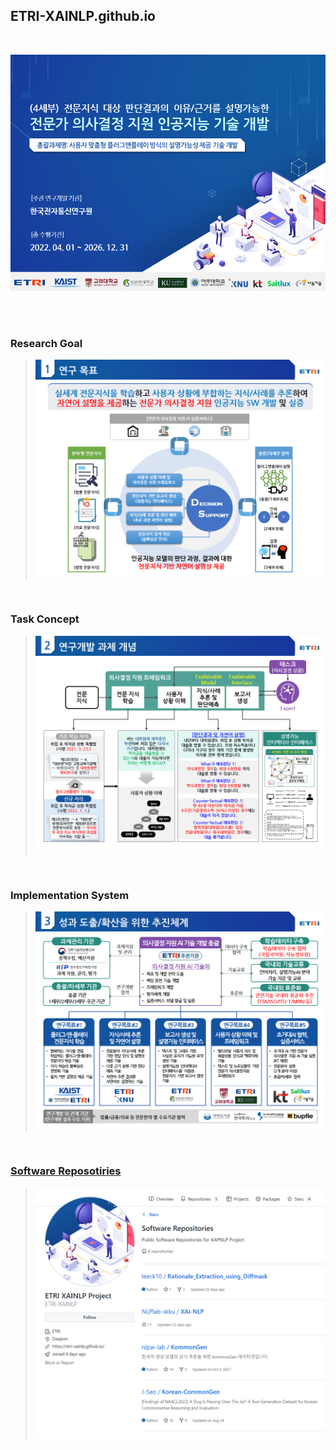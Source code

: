 ## ETRI-XAINLP.github.io

<br/>

![Cover](/img/intro/01_cover.png)

<br/>
<br/>

### Research Goal

> ![Goal](/img/intro/02_goal.png)

<br/>

### Task Concept

> ![Concept](/img/intro/03_concept.png)

<br/>

### Implementation System

> ![System](/img/intro/04_system.png)

<br/>

### [Software Reposotiries](https://etri-xainlp.github.io/#portfolio)

> [![Software](/img/intro/05_repository.png)](https://etri-xainlp.github.io/#portfolio)

<br/>
